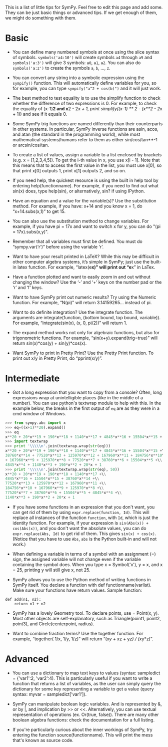 This is a list of little tips for SymPy.  Feel free to edit this page and add some. They can be just basic things or advanced tips.  If we get enough of them, we might do something with them.

# Basic

- You can define many numbered symbols at once using the slice syntax of symbols. `symbols('a4:10')` will create symbols `a4` through `a9` and `symbols('a:3')` will give 3 symbols: `a0`, `a1`, `a2`.  You can also do `symbols('a:z')` to create the symbols `a`, `b`, ..., `z`.

- You can convert any string into a symbolic expression using the `sympify()` function.  This will automatically define variables for you, so for example, you can type `sympify("a^2 + cos(b)")` and it will just work.

- The best method to test equality is to use the simplify function to check whether the difference of two expressions is 0. For example, to check the equality of (x-1)**2 and x**2 - 2*x + 1, print simplify((x-1) ** 2 - (x**2 - 2*x + 1)) and see if it equals 0.

- Some SymPy trig functions are named differently than their counterparts in other systems. In particular, SymPy inverse functions are asin, acos, and atan (the standard in the programming world), while most mathematical systems/humans refer to them as either sin/cos/tan**-1 or arcsin/cos/tan.

- To create a list of values, assign a variable to a list enclosed by brackets (e.g. x = [1,2,3,4,5]). To get the i-th value in x, you use x[i - 1]. Note that this means that to access the first value in the list, you must use x[0], so that print x[0] outputs 1, print x[1] outputs 2, and so on.

- If you need help, the quickest resource is using the built in help tool by entering help(functionname). For example, if you need to find out what sin(x) does, type help(sin), or alternatively, sin? if using IPython.

- Have an equation and a value for the variable(s)? Use the substitution method. For example, if you have: x+14 and you know x = 1, do “x+14.subs(x,1)” to get 15.

- You can also use the substitution method to change variables. For example, if you have pi = 17x and want to switch x for y, you can do "(pi = 17x).subs(x,y)".

- Remember that all variables must first be defined. You must do “sympy.var(‘r’)” before using the variable ‘r’.

- Want to have your result printed in LaTeX? While this may be difficult in other computer algebra systems, it’s simple in SymPy; just use the built-in latex function. For example, “latex(e**x)” will print out “e**x” in LaTex.

- Have a function plotted and want to easily zoom in and out without changing the window? Use the ‘-’ and ‘+’ keys on the number pad or the ‘r’ and ‘f’ keys.

- Want to have SymPy print out numeric results? Try using the Numeric function. For example, “N(pi)” will return 3.14159265... instead of pi.

- Want to do definite integration? Use the integrate function. The arguments are integrate(function, (bottom bound, top bound, variable)). For example, “integrate(sin(x), (x, 0, pi/2))” will return 1.

- The expand method works not only for algebraic functions, but also for trigonometric functions. For example, “sin(x+y).expand(trig=true)” will return sin(x)*cos(y) + sin(y)*cos(x).

- Want SymPy to print in Pretty Print? Use the Pretty Print function. To print out x/y in Pretty Print, do “pprint(x/y)”.

# Intermediate

- Got a long expression that you want to copy from a console? Often, long expressions wrap at unintelligible places (like in the middle of a number). You can use python's textwrap module to help with this. In the example below, the breaks in the first output of `eq` are as they were in a cmd window of Windows.

```python
>>> from sympy.abc import x
>>> eq=((x+1)**20).expand()
>>> eq
x**20 + 20*x**19 + 190*x**18 + 1140*x**17 + 4845*x**16 + 15504*x**15 + 38760*x**14 + 77520*x**13 + 125970*x**12 + 167960*x**11 + 184756*x**10 + 167960*x**9 + 125970*x**8 + 77520*x**7 + 38760*x**6 + 15504*x**5 + 4845*x**4 + 1140*x**3 + 190*x**2 + 20*x + 1
>>> import textwrap
>>> print '\\\\\n'.join(textwrap.wrap(str(eq)))
x**20 + 20*x**19 + 190*x**18 + 1140*x**17 + 4845*x**16 + 15504*x**15 +\\
38760*x**14 + 77520*x**13 + 125970*x**12 + 167960*x**11 + 184756*x**10\\
+ 167960*x**9 + 125970*x**8 + 77520*x**7 + 38760*x**6 + 15504*x**5 +\\
4845*x**4 + 1140*x**3 + 190*x**2 + 20*x + 1
>>> print '\\\\\n'.join(textwrap.wrap(str(eq), 50))
x**20 + 20*x**19 + 190*x**18 + 1140*x**17 +\\
4845*x**16 + 15504*x**15 + 38760*x**14 +\\
77520*x**13 + 125970*x**12 + 167960*x**11 +\\
184756*x**10 + 167960*x**9 + 125970*x**8 +\\
77520*x**7 + 38760*x**6 + 15504*x**5 + 4845*x**4 +\\
1140*x**3 + 190*x**2 + 20*x + 1
```

- If you have some functions in an expression that you don't want, you can get rid of them by using `expr.replace(function, Id)`.  This will replace all instances of the function `function`, with `Id`, which is just the identity function.  For example, if your expression is `sin(Abs(x)) + cos(Abs(x))`, and you don't want the absolute values, you can do `expr.replace(Abs, Id)` to get rid of them.  This gives `sin(x) + cos(x)`. (Notice that you have to use `Abs`, `abs` is the Python built-in and will not work.)

- When defining a variable in terms of a symbol with an assignment (=) sign, the assigned variable will not change even if the variable containing the symbol does. When you type x = Symbol('x'), y = x, and x = 25, printing y will still give x, not 25.

- SymPy allows you to use the Python method of writing functions in SymPy itself. You declare a function with def functionname(varlist). Make sure your functions have return values. Sample function:
```
def add(n1, n2):
    return n1 + n2
```

- SymPy has a lovely Geometry tool. To declare points, use <pointname> = Point(x, y). Most other objects are self-explanatory, such as Triangle(point1, point2, point3), and Circle(centerpoint, radius).

- Want to combine fraction terms? Use the together function. For example, “together( 1/x, 1/y, 1/z)” will return 
“(x*y + x*z + y*z) / (x*y*z)”.

# Advanced

- You can use a dictionary to map text keys to values (syntax: sampledict = {'var1':2, 'var2':4). This is particularly useful if you want to write a function that returns a list of variables, as the user can simply query the dictionary for some key representing a variable to get a value (query syntax: myvar = sampledict['var1']).

- SymPy can manipulate boolean logic variables. And is represented by &, or by |, and implication by >> or <<. Alternatively, you can use textual representation of operations (ex. Or(true, false)). There are many other boolean algebra functions: check the documentation for a full listing.

- If you're particularly curious about the inner workings of SymPy, try entering the function source(functionname). This will print the mess that's known as source code.